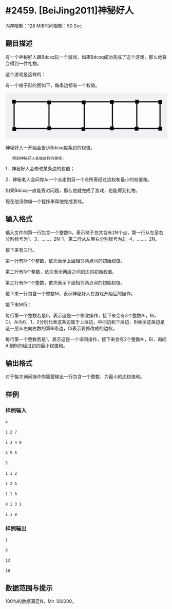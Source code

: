 # #2459. [BeiJing2011]神秘好人

内存限制：128 MiB时间限制：50 Sec

## 题目描述

有一个神秘好人跟Bdcxq玩一个游戏，如果Bdcxq成功完成了这个游戏，那么他将会得到一件礼物。

这个游戏是这样的：

有一个梯子形的图如下，每条边都有一个权值。

![](upload/201109/1111.jpg)

神秘好人一开始会告诉Bdcxq每条边的权值。

       然后神秘好人会做这样的事情：

1．神秘好人会修改某条边的权值；

2．神秘老人会问你从一个点走到另一个点所需经过边权和最小的权值和。

 

如果Bdcxq一直能答对问题，那么他就完成了游戏，也能得到礼物。

现在他请你编一个程序来帮他完成游戏。

## 输入格式

输入文件的第一行包含一个整数N，表示梯子总共含有2N个点，第一行从左至右分别标号为1，3，&hellip;&hellip;，2N-1，第二行从左至右分别标号为2，4，&hellip;&hellip;，2N。

接下来有三行。

第一行有N-1个整数，依次表示上层相邻两点间的初始权值。

第二行有N个整数，依次表示两层之间的边的初始权值。

第三行有N-1个整数，依次表示下层相邻两点间的初始权值。

接下来一行包含一个整数M，表示神秘好人在游戏开始后的操作。

接下来M行：

每行第一个整数若是0，表示这是一个修改操作，接下来会有3个整数Ai，Bi，Ci，Ai为0，1，2分别代表这条边属于上层边，中间边和下层边，Bi表示这条边是这一层从左向右数的第Bi条边，Ci表示要修改成的边权。

每行第一个整数若是1，表示这是一个询问操作，接下来会有2个整数Ai，Bi，询问Ai到Bi的经过边的最小权值和。

 

## 输出格式

对于每次询问操作你需要输出一行包含一个整数，为最小的边权值和。

## 样例

### 样例输入

    
    4
    
    1 2 7
    
    1 3 4 8
    
    4 5 6
    
    5
    
    1 1 2
    
    1 2 6
    
    1 1 8
    
    0 1 3 1
    
    1 1 8
    
       
    
    
    

### 样例输出

    
    1
    
    8
    
    13
    
    10
    
     
    
    
     
    
     
    

## 数据范围与提示


100%的数据满足N，M&le; 100000。
